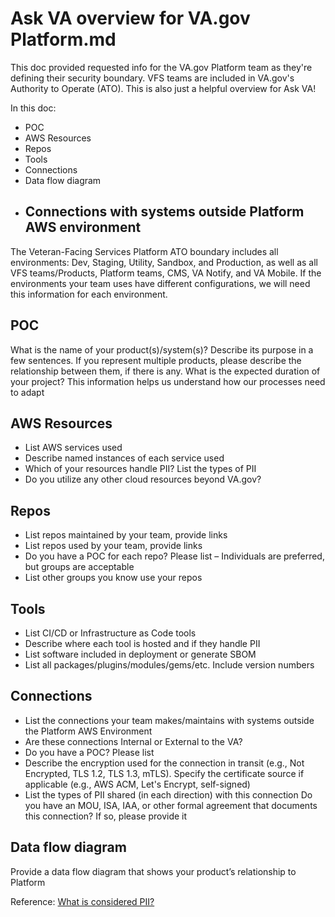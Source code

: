 # Ask VA overview for VA.gov Platform.md
This doc provided requested info for the VA.gov Platform team as they're defining their security boundary. VFS teams are included in VA.gov's Authority to Operate (ATO). This is also just a helpful overview for Ask VA!

In this doc:
- POC
- AWS Resources
- Repos
- Tools
- Connections
- Data flow diagram
- ## Connections with systems outside Platform AWS environment

The Veteran-Facing Services Platform ATO boundary includes all environments: Dev, Staging, Utility, Sandbox, and Production, as well as all VFS teams/Products, Platform teams, CMS, VA Notify, and VA Mobile. If the environments your team uses have different configurations, we will need this information for each environment.

## POC
What is the name of your product(s)/system(s)?
Describe its purpose in a few sentences.
If you represent multiple products, please describe the relationship between them, if there is any.
What is the expected duration of your project? This information helps us understand how our processes need to adapt

## AWS Resources
- List AWS services used
- Describe named instances of each service used
- Which of your resources handle PII? List the types of PII
- Do you utilize any other cloud resources beyond VA.gov?

## Repos
- List repos maintained by your team, provide links
- List repos used by your team, provide links
- Do you have a POC for each repo? Please list – Individuals are preferred, but groups are acceptable
- List other groups you know use your repos
 
## Tools
- List CI/CD or Infrastructure as Code tools
- Describe where each tool is hosted and if they handle PII
- List software included in deployment or generate SBOM
- List all packages/plugins/modules/gems/etc. Include version numbers
 
## Connections
- List the connections your team makes/maintains with systems outside the Platform AWS Environment
- Are these connections Internal or External to the VA?
- Do you have a POC? Please list
- Describe the encryption used for the connection in transit (e.g., Not Encrypted, TLS 1.2, TLS 1.3, mTLS). Specify the certificate source if applicable (e.g., AWS ACM, Let's Encrypt, self-signed)
- List the types of PII shared (in each direction) with this connection
Do you have an MOU, ISA, IAA, or other formal agreement that documents this connection? If so, please provide it

## Data flow diagram
Provide a data flow diagram that shows your product’s relationship to Platform

Reference: [What is considered PII?](https://dsva.slack.com/archives/C01CJV0L9PS/p1751551763852079)
